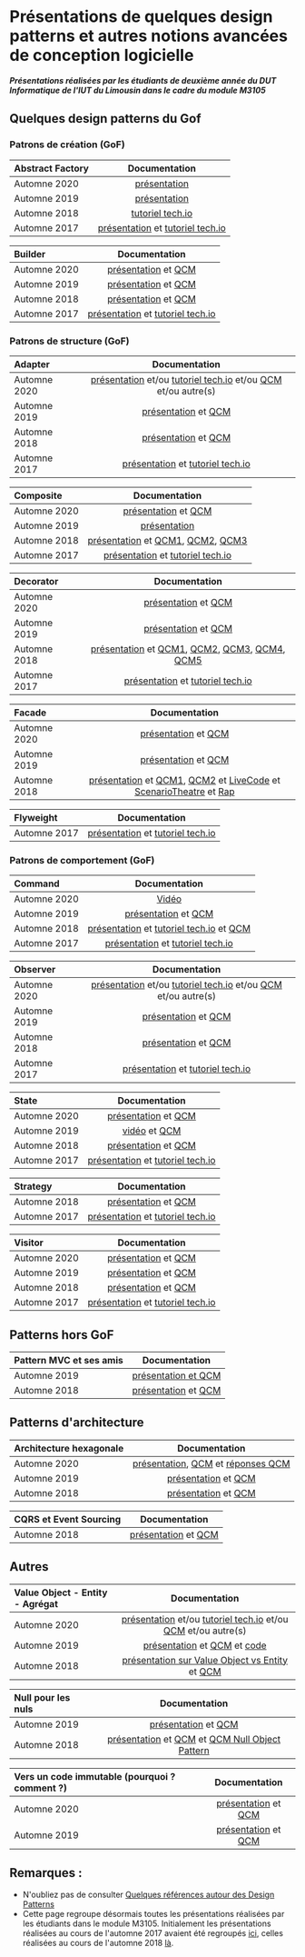 # Présentations de quelques design patterns et autres notions avancées de conception logicielle 

***Présentations réalisées par les étudiants de deuxième année du DUT Informatique de l'IUT du Limousin dans le cadre du module M3105***  


<!-- Consignes aux étudiants : vous devez ajouter vos ressources au niveau de la ligne Automne 2019 
Attention, le contenu des présentations des années précédentes n'est pas toujours exact ;-)
-->
 

## Quelques design patterns du Gof

### Patrons de création (GoF)

| Abstract Factory 	|  Documentation |  
| :---				|  :---: 		 |  
|Automne 2020 		| [présentation](https://github.com/HyroHyKen/Design-Pattern-Factory-Abstract-Factory/blob/main/Design%20Pattern%20_%20Factory%20_%20Abstract%20Factory.pdf) |        
|Automne 2019 		| [présentation](https://github.com/dorianabraham/designPatternFabrique/blob/master/Les%20design%20patterns%20Fabrique%20et%20Fabrique%20abstraite.pdf) |    
|Automne 2018 		| [tutoriel tech.io](https://tech.io/playgrounds/36103/design-pattern-factory-abstract-factory/introduction) |   
|Automne 2017		| [présentation](https://github.com/EliseJoffre/AbstractFactory/blob/master/Abstract_Factory.pdf) et [tutoriel tech.io](https://tech.io/playgrounds/f62a10122a2a86e3a0addaf9777db3610789/presentation_design_pattern_abstract_factory/pattern-abstract-factory) |



| Builder 			|  Documentation |  
| :---				|  :---: 		 |   
|Automne 2020 		| [présentation](https://docs.google.com/presentation/d/19YkgvPRhbnUVCXAWOXmVCVUyVgJ8Vj841cPC_u1_SD4/edit?usp=sharing) et [QCM](https://forms.gle/oFDYFAh5Ha5W2tY18)|    
|Automne 2019 		| [présentation](https://github.com/tlimbert/builder/blob/master/Builder.pdf) et [QCM](https://urlz.fr/b8rU) |    
|Automne 2018 		| [présentation](https://github.com/LeoLacoste/Diapo-Builder-Pattern/blob/master/Builder%20Pattern.pdf) et [QCM](https://tech.io/playgrounds/a7fa8d8a2ba3477faf2165f1db738db071363/quizz/introduction) |  
|Automne 2017		| [présentation](https://github.com/jubidatiloki/playground-kNAwesXw/blob/master/BUILDER.pdf) et [tutoriel tech.io](https://tech.io/playgrounds/b63d9576f847336efb8ae81ceddc2b915017/pattern-builder/introduction) |  


### Patrons de structure (GoF)


| Adapter 			|  Documentation |  
| :---				|  :---: 		 |  
|Automne 2020 		| [présentation](lien_vers_votre_travail) et/ou [tutoriel tech.io](lien_vers_votre_travail) et/ou [QCM](lien_vers_votre_travail) et/ou autre(s) |       
|Automne 2019 		| [présentation](https://github.com/MaximeBerduck/PatternAdapter/blob/master/Desktop/Pattern.pdf) et [QCM](https://docs.google.com/forms/d/e/1FAIpQLSe_EktJnTzSCuycfb1iupp4RVBhI3E_bRSpOGpjZmN2MBBJPg/viewform)|  
|Automne 2018 		| [présentation](https://github.com/lperruchaud/Design_Pattern_Adapter) et [QCM](https://tech.io/playgrounds/f0b0a1a0fe3fdba4f2de4a65e8f1f09684283/java-maven-project) |  
|Automne 2017		| [présentation](https://github.com/Aliths/DesignPaternAdapter/blob/master/Design_Pattern_Adapter.pdf) et [tutoriel tech.io](https://tech.io/playgrounds/7eedf762ec280a51d10f93111bd5214974601/design-pattern-adapter/le-cour) | 


| Composite			|  Documentation |  
| :---				|  :---: 		 |  
|Automne 2020 		| [présentation](https://github.com/Sohar-FV/Presentation_Pattern_Composite/blob/main/diaporamaComposite.pdf) et [QCM](https://docs.google.com/forms/d/e/1FAIpQLSfp1qMKbW19WsAhAWJRCjYvaRZaeMZDiU5t6adGHwzpWG-nvA/viewform?usp=sf_link)
|Automne 2019 		| [présentation](https://github.com/Jeanjon/expose/blob/master/Expose_composite.pdf) |    
|Automne 2018 		| [présentation](https://github.com/ThibaultMagy/PatternComposite) et [QCM1](http://www.strawpoll.me/16923727), [QCM2](http://www.strawpoll.me/16923749), [QCM3](http://www.strawpoll.me/16923763) |    
|Automne 2017		| [présentation](https://github.com/GregWss/Design-Pattern-Composite/blob/master/PatternComposite.pdf) et [tutoriel tech.io](https://tech.io/playgrounds/10154/design-pattern-composite/presentation) | 


| Decorator			|  Documentation |  
| :---				|  :---: 		 |  
|Automne 2020 		| [présentation](https://github.com/Anthony-AUDOIN/designPatternDecorator/blob/main/DesignPatternDecoratorDiapo.pdf) et [QCM](https://forms.gle/pPUsbBqEMXqpqTAq7) |       
|Automne 2019         | [présentation](https://github.com/FaresCherif/designPatternDecorator/blob/master/DesignPatternDecoratorDiapo.pdf) et [QCM](https://www.sli.do/) |    
|Automne 2018 		| [présentation](https://github.com/Minemega19/DesignPaternDecorator) et [QCM1](http://www.strawpoll.me/16827808), [QCM2](http://www.strawpoll.me/16827813), [QCM3](http://www.strawpoll.me/16827815), [QCM4](http://www.strawpoll.me/16827819), [QCM5](http://www.strawpoll.me/16923769) |  
|Automne 2017		| [présentation](https://github.com/marcmlc/DesignPattern-Decorator/blob/master/DiapoDecoratorPDF.pdf) et [tutoriel tech.io](https://tech.io/playgrounds/8396/simple-java-template/presentation) | 


| Facade			|  Documentation |  
| :---				|  :---: 		 |  
|Automne 2020 		| [présentation](https://github.com/LucasRaynaud/DesignPatternFacade2020/blob/master/Design%20Pattern%20Fa%C3%A7ade%202020.pdf) et [QCM](https://forms.gle/iCMpJVdVH6xRfXqd6)|       
|Automne 2019 		| [présentation](https://github.com/GBrehier/PatternFacade/blob/master/Pr%C3%A9sentation_pattern_Facade.pdf) et [QCM](https://urlz.fr/bjnr)|     
|Automne 2018 		| [présentation](https://github.com/arnaudsaulou/DesignPatternFacade/blob/master/Presentation.pdf) et [QCM1](http://slido.com#FACADE), [QCM2](http://slido.com#FACADE2) et [LiveCode](https://github.com/arnaudsaulou/DesignPatternFacade/blob/master/LiveCode.mp4) et [ScenarioTheatre](https://github.com/arnaudsaulou/DesignPatternFacade/blob/master/PieceTheatre.pdf) et [Rap](https://github.com/arnaudsaulou/DesignPatternFacade/blob/master/Rap_game.m4a)|  



| Flyweight			|  Documentation |  
| :---				|  :---: 		 |   
|Automne 2017		| [présentation](https://github.com/DimGael/Pr-sentationFlyweight/blob/master/DESIGN_PATTERN_FLYWEIGHT.pptx.pdf) et [tutoriel tech.io](https://tech.io/playgrounds/b010ce352e99e397ac49f975a8be4fd073111/simple-java-template/quiz) |




### Patrons de comportement (GoF)


| Command			|  Documentation |  
| :---				|  :---: 		 |  
|Automne 2020 		| [Vidéo](https://youtu.be/z6NOc4TXZDo) |       
|Automne 2019		| [présentation](https://github.com/MathisBremont/PatternCommand/blob/master/Diapo%20PATTERN%20COMMAND%20(1).pdf) et [QCM](https://www.dragnsurvey.com/survey/r/7d84e4f?fbclid=IwAR0fEma_0X3SYhkyWuw23mh7Lvf_y8lIeRWxzYPpVJ_Uq3HxXoQiTAU8EfY) |    
|Automne 2018 		|  [présentation](https://github.com/QLenoir/Command-Pattern-Git/blob/master/pattern_command.pdf) et [tutoriel tech.io](https://tech.io/playgrounds/36502/design-pattern-command/presentation) et [QCM](https://tech.io/playgrounds/36502/design-pattern-command/le-quizz) |  
|Automne 2017		| [présentation](https://github.com/leger50/DesignPattern_Command/blob/master/presentation_pattern_command_m3105.pdf) et [tutoriel tech.io](https://tech.io/playgrounds/10716/design-pattern-command/presentation) | 


| Observer			|  Documentation |  
| :---				|  :---: 		 |  
|Automne 2020 		| [présentation](lien_vers_votre_travail) et/ou [tutoriel tech.io](lien_vers_votre_travail) et/ou [QCM](lien_vers_votre_travail) et/ou autre(s) |       
|Automne 2019 		| [présentation](https://github.com/JeffAnnan/Design-Pattern-Observer-2019-.git) et [QCM](https://urlz.fr/bmui) |    
|Automne 2018 		|  [présentation](https://github.com/Braxwell/Observer_Info_2A_IUT/blob/master/OBSERVER_INFO_2A_IUT.pdf) et [QCM](https://tech.io/playgrounds/38556/qcm---patron-de-conception-observateur) |  
|Automne 2017		| [présentation](ajoutez_votre_pdf_dans_presentations_2107_et_referez_ici_ou_donner_directement_le_lien_si_votre_presentation_est_en_ligne) et [tutoriel tech.io](https://tech.io/playgrounds/10426/design-pattern-observer/introduction) | 


| State				|  Documentation |  
| :---				|  :---: 		 |  
|Automne 2020 		| [présentation](https://github.com/lrenon/State-VS-Strategy-Patterns/blob/main/state_vs_strategy_renon_frediani_depellegrin_nguyenvangiau.pdf) et [QCM](https://docs.google.com/forms/d/1sLTqHXEIWUhYofO-8y4hwHoTsWS1sFJO2gwpU8LvnQ0/viewform?edit_requested=true) |       
|Automne 2019 		| [vidéo](https://youtu.be/SRMGw73eYrE) et [QCM](https://www.askabox.fr/repondre.php?s=257895&r=SPD79PAwwDtb)|   
|Automne 2018 		| [présentation](https://github.com/LaraVidoni/StatePattern/blob/master/statePattern.pdf) et [QCM](https://marvelapp.com/ab005ge) |  
|Automne 2017		| [présentation](https://github.com/Skyzau/PatternState/blob/master/Design%20Pattern%20State.pdf) et [tutoriel tech.io](https://tech.io/playgrounds/10542/design-pattern-state/introduction) | 


| Strategy			|  Documentation |  
| :---				|  :---: 		 |     
|Automne 2018 		| [présentation](https://github.com/PaterneBaptiste/Pr-sentation-Pattern-Startegy/blob/master/Pr%C3%A9sentation%20Pattern%20Strategy.pdf) et [QCM](https://tech.io/playgrounds/cc15e6fba3afd878558c8ae62b2e88e133473/qcm-pattern-strategy) |  
|Automne 2017		| [présentation](https://github.com/Lhudram/DesignPattern_Strategy/blob/master/PRESENTATION_STRATEGY_PATTERN.pdf) et [tutoriel tech.io](https://tech.io/playgrounds/10741/design-pattern-strategy/presentation) | 


|Visitor				|  Documentation |  
| :---				|  :---: 		 |  
|Automne 2020 		| [présentation](https://github.com/Benjamin-Pelaudeix/Visitor-Pattern/blob/master/Visitor_Pattern_2020_AN_DROUAL_MARTY_PELAUDEIX.pptx) et [QCM](https://tech.io/playgrounds/55804/qcm---patron-de-conception-visiteur)       
|Automne 2019 		| [présentation](https://github.com/Dylage/M3105---DP-Visiteur/blob/master/Support%20pr%C3%A9sentation%20M3105%20-%20Visiteur.pdf)  et [QCM](https://tech.io/playgrounds/51758/qcm---patron-de-conception-viteu) |    
|Automne 2018 		|  [présentation](https://github.com/DepierreQuentin/Pattern-Vistor/blob/master/Design%20Pattern%20Visitor.pdf) et [QCM](https://tech.io/playgrounds/36080/design-pattern-visitor)|  
|Automne 2017		| [présentation](https://github.com/KhiOui/Design-Pattern-Visitor/blob/master/Visitor%20pattern.pdf) et [tutoriel tech.io](https://tech.io/playgrounds/8339/design-pattern-visitor/introduction) |


## Patterns hors GoF

| Pattern MVC et ses amis	|  Documentation |  
| :---						|  :---: 		 |   
|Automne 2019 				| [présentation et QCM](https://github.com/FredericCanaud/MVCEtSesAmis/blob/master/MVC-et-ses-amis.pdf) |    
|Automne 2018 				| [présentation](https://github.com/leger50/DesignPattern_MVC/blob/master/presentation/PatternMVC.pdf) et [QCM](https://qcm-mvc.netlify.com/) |



## Patterns d'architecture


| Architecture hexagonale	|  Documentation |  
| :---						|  :---: 		 |   
|Automne 2020 				| [présentation](https://youtu.be/XZ9hVYLi6As), [QCM](https://docs.google.com/forms/d/e/1FAIpQLSczJCZoJHjBYr_2O-Z9aIkJxGLPHrRVDuLoMu9-id0kLny7dQ/viewform) et [réponses QCM](https://github.com/sepios87/DDD/blob/main/DDD_TORIBIO_LAURENT_ROUGIER_POUZOL_reponse_QCM.pdf) |
|Automne 2019 				| [présentation](https://github.com/ruizhengxu/architectureHexa/blob/master/Pre%CC%81sentation%20Archi%20Hexa.pdf) et [QCM](https://www.askabox.fr/repondre.php?s=258682&r=SPYw8KXPxheA) |    
|Automne 2018 				|[présentation](https://prezi.com/view/1C7GzdWDAP2mdeUn8ddA) et [QCM](https://tech.io/playgrounds/790c35ae790d0cf8e652855d1bd6364267283/quizz-architecture-hexagonale) |  


| CQRS et Event Sourcing	|  Documentation |  
| :---						|  :---: 		 |     
|Automne 2018 				| [présentation](https://github.com/thiagaradja2/Patter-CQRS-Event-Sourcing/blob/master/CQRS%20%26%20EventSourcing.pdf) et [QCM](https://goo.gl/forms/XhaxCCssPc6q4Kjm1) |


## Autres

| Value Object - Entity -  Agrégat	|  Documentation |  
| :---						|  :---: 		 |  
|Automne 2020 		| [présentation](lien_vers_votre_travail) et/ou [tutoriel tech.io](lien_vers_votre_travail) et/ou [QCM](lien_vers_votre_travail) et/ou autre(s) |       
|Automne 2019 				| [présentation](https://github.com/BenoitGui/DDDPowerPoint/blob/master/DDD.pdf) et  [QCM](https://tech.io/playgrounds/51956/quizz-ddd) et [code](https://github.com/BenoitGui/DDDPres2) |    
|Automne 2018 				| [présentation sur Value Object vs Entity](https://drive.google.com/file/d/1vNGobY0ZHgoeapSe3h2c4ESuE35NJL91/view?usp=sharing) et [QCM](https://tech.io/playgrounds/36536/quiz-value-object-entity) |


| Null pour les nuls		|  Documentation |  
| :---						|  :---: 		 |   
|Automne 2019 				| [présentation](https://github.com/MajinEro/NULL-OBJECT/blob/master/NULL%20OBJECT.pdf) et [QCM](https://forms.gle/zKimHRsBbfMdMxDx9) |    
|Automne 2018 				| [présentation](https://drive.google.com/open?id=1fwzIDtEVaLuJZTHV6Ksfz9pL1s1ilMYPTR2pgBbdtcU) et [QCM](https://tech.io/playgrounds/3b5fb671f19cbd273817023e44e5428681473/qcm-traiter-le-null-en-java) et [QCM Null Object Pattern](https://tech.io/playgrounds/857eda8eb0772f747464f82dd1fe9c8571473/qcm-pattern-null-object)|  




| Vers un code immutable (pourquoi ? comment ?) |  Documentation |  
| :---											|  :---: 		 |  
|Automne 2020 		| [présentation](https://git.unilim.fr/gauthier78/immuabilite/raw/master/Immuabilite.pdf) et [QCM](https://forms.gle/SVCqCVfmbpb6kxYU9) |       
|Automne 2019 									| [présentation](lien_vers_votre_travail) et [QCM](https://www.askabox.fr/repondre.php?s=256774&r=SPmW795ZvvbV)  | 




## Remarques :    
- N'oubliez pas de consulter [Quelques références autour des Design Patterns](references_patterns.md)  
- Cette page regroupe désormais toutes les présentations réalisées par les étudiants dans le module M3105. Initialement les présentations réalisées au cours de l'automne 2017 avaient été regroupés  [ici](patterns_2017.md), celles réalisées au cours de l'automne 2018 [là](patterns_2018.md).
